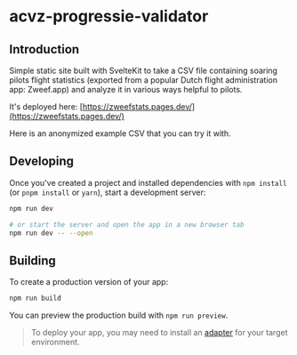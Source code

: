 # acvz-progressie-validator

## Introduction

Simple static site built with SvelteKit to take a CSV file containing soaring pilots flight statistics (exported from a popular Dutch flight administration app: Zweef.app) and analyze it in various ways helpful to pilots.

It's deployed here: [https://zweefstats.pages.dev/](https://zweefstats.pages.dev/)

Here is an anonymized example CSV that you can try it with.

## Developing

Once you've created a project and installed dependencies with `npm install` (or `pnpm install` or `yarn`), start a development server:

```bash
npm run dev

# or start the server and open the app in a new browser tab
npm run dev -- --open
```

## Building

To create a production version of your app:

```bash
npm run build
```

You can preview the production build with `npm run preview`.

> To deploy your app, you may need to install an [adapter](https://kit.svelte.dev/docs/adapters) for your target environment.
